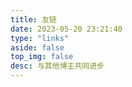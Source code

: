 ```yaml
---
title: 友链
date: 2023-05-20 23:21:40
type: "links"
aside: false
top_img: false
desc: 与其他博主共同进步
---
```

